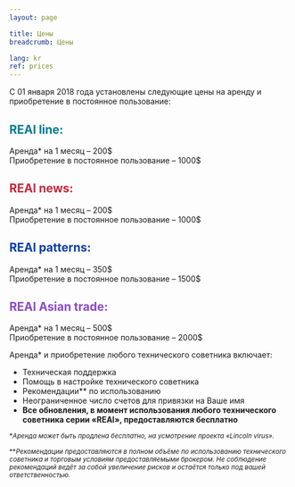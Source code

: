 ```yaml
---
layout: page

title: Цены
breadcrumb: Цены

lang: kr
ref: prices
---
```


С 01 января 2018 года установлены следующие цены на аренду и приобретение в постоянное пользование:

## <span style="color:#007c95">REAl line:</span>

Аренда* на 1 месяц – 200$  
Приобретение в постоянное пользование – 1000$

## <span style="color:#c7283b">REAl news:</span>

Аренда* на 1 месяц – 200$  
Приобретение в постоянное пользование – 1000$

## <span style="color:#0a3ea8">REAl patterns:</span>

Аренда* на 1 месяц – 350$  
Приобретение в постоянное пользование – 1500$

## <span style="color:#8b4ac7">REAl Asian trade:</span>

Аренда* на 1 месяц – 500$  
Приобретение в постоянное пользование – 2000$

Аренда* и приобретение любого технического советника включает:

- Техническая поддержка
- Помощь в настройке технического советника
- Рекомендации** по использованию
- Неограниченное число счетов для привязки на Ваше имя
- **Все обновления, в момент использования любого технического советника серии «REAl», предоставляются бесплатно**


<small>\*_Аренда может быть продлена бесплатно, на усмотрение проекта «Lincoln virus»._</small>

<small>\*\*_Рекомендации предоставляются в полном объёме по использованию технического советника и торговым условиям предоставляемыми брокером. Не соблюдение рекомендаций ведёт за собой увеличение рисков и остаётся только под вашей ответственностью._</small>
